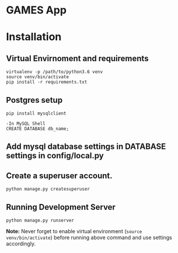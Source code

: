 GAMES App
=========

# Installation

## Virtual Envirnoment and requirements

    virtualenv -p /path/to/python3.6 venv
    source venv/bin/activate
    pip install -r requirements.txt

## Postgres setup

    pip install mysqlclient

    -In MySQL Shell
    CREATE DATABASE db_name;

## Add mysql database settings in DATABASE settings in config/local.py

## Create a superuser account.

    python manage.py createsuperuser

## Running Development Server

    python manage.py runserver

**Note:** Never forget to enable virtual environment (`source venv/bin/activate`) before running above command and use settings accordingly.

